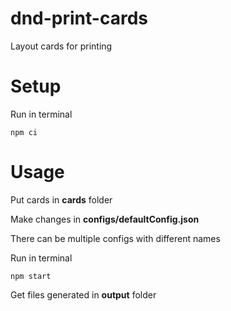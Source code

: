 # dnd-print-cards
Layout cards for printing

# Setup

Run in terminal
```
npm ci
```

# Usage

Put cards in **cards** folder

Make changes in **configs/defaultConfig.json**

There can be multiple configs with different names

Run in terminal
```
npm start
```

Get files generated in **output** folder
